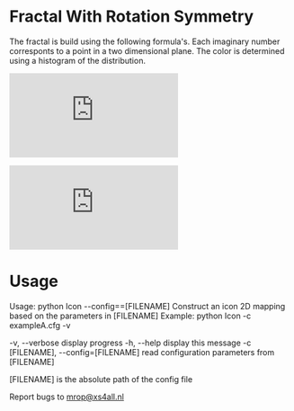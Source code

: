 # Fractal With Rotation Symmetry

The fractal is build using the following formula's. Each imaginary number corresponts to a point in a two dimensional plane. 
The color is determined using a histogram of the distribution.




![img](http://latex.codecogs.com/svg.latex?f%28x%29%20%3D%20%28%5Calpha%5Ccdot%20x%20%5Ccdot%20%5Coverline%20x%20%2B%20%5Cbeta%20%5Ccdot%20%5Coperatorname%7BRe%7D%28x%5Em%29%20%2B%20%5Clambda%20%29%20%5Ccdot%20x%20%2B%20%5Cgamma%20%5Ccdot%20%5Coverline%20x%5E%7Bm-1%7D)

![img](http://latex.codecogs.com/svg.latex?f%28x_i%29%3Df%28x_%7Bi-1%7D%29)

# Usage

Usage: python Icon --config==[FILENAME]
Construct an icon 2D mapping based on the parameters in [FILENAME]
Example: python Icon -c exampleA.cfg -v

  -v, --verbose             		display progress
  -h, --help                		display this message
  -c [FILENAME], --config=[FILENAME]	read configuration parameters from [FILENAME]

  [FILENAME] is the absolute path of the config file

Report bugs to <mrop@xs4all.nl>
